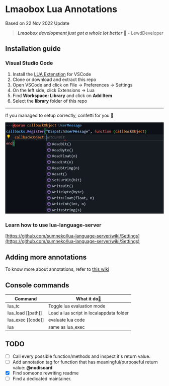 # Lmaobox Lua Annotations

Based on 22 Nov 2022 Update

> ***Lmaobox development just got a whole lot better*** 🧠 - LewdDeveloper

## Installation guide

### Visual Studio Code

1. Install the [LUA Extenstion](https://marketplace.visualstudio.com/items?itemName=sumneko.lua) for VSCode
2. Clone or download and extract this repo
3. Open VSCode and click on File -> Preferences -> Settings
4. On the left side, click Extensions -> Lua
5. Find **Workspace: Library** and click on **Add Item**
6. Select the **library** folder of this repo

---

If you managed to setup correctly, confetti for you 🎉

![1670231242609](image/readme/1670231242609.png)

### Learn how to use lua-language-server

[https://github.com/sumneko/lua-language-server/wiki/Settings](https://github.com/sumneko/lua-language-server/wiki/Settings)

## Adding more annotations

To know more about annotations, refer to [this wiki](https://github.com/sumneko/lua-language-server/wiki/Annotations)

## Console commands

| Command           | What it do[🤔](https://emojipedia.org/thinking-face/) |
| ----------------- | -------------------------------------------------- |
| lua_tc            | Toggle lua evaluation mode                         |
| lua_load [[path]] | Load a lua script in localappdata folder           |
| lua_exec [[code]] | evaluate lua code                                 |
| lua               | same as lua_exec                                   |

## TODO

- [ ] Call every possible function/methods and inspect it's return value.
- [ ] Add annotation tag for function that has meaningful/purposeful return value: **@nodiscard**
- [X] Find someone rewriting readme
- [ ] Find a dedicated maintainer.
